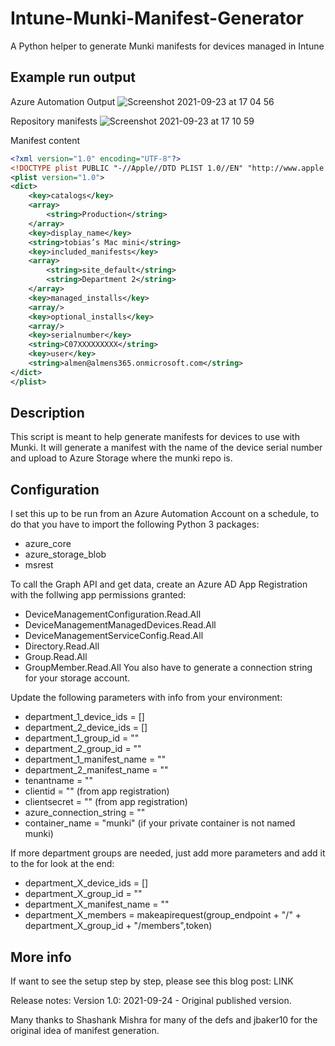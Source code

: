 # Intune-Munki-Manifest-Generator
A Python helper to generate Munki manifests for devices managed in Intune

## Example run output
Azure Automation Output
![Screenshot 2021-09-23 at 17 04 56](https://user-images.githubusercontent.com/78877636/134533249-a173d2f1-1723-400d-853c-1eef556f75e8.png)

Repository manifests
![Screenshot 2021-09-23 at 17 10 59](https://user-images.githubusercontent.com/78877636/134534149-76b1df1d-fd68-4724-b2e2-98ae8a881079.png)

Manifest content
```xml
<?xml version="1.0" encoding="UTF-8"?>
<!DOCTYPE plist PUBLIC "-//Apple//DTD PLIST 1.0//EN" "http://www.apple.com/DTDs/PropertyList-1.0.dtd">
<plist version="1.0">
<dict>
	<key>catalogs</key>
	<array>
		<string>Production</string>
	</array>
	<key>display_name</key>
	<string>tobias’s Mac mini</string>
	<key>included_manifests</key>
	<array>
		<string>site_default</string>
		<string>Department 2</string>
	</array>
	<key>managed_installs</key>
	<array/>
	<key>optional_installs</key>
	<array/>
	<key>serialnumber</key>
	<string>C07XXXXXXXXX</string>
	<key>user</key>
	<string>almen@almens365.onmicrosoft.com</string>
</dict>
</plist>
```

## Description
This script is meant to help generate manifests for devices to use with Munki.
It will generate a manifest with the name of the device serial number and upload
to Azure Storage where the munki repo is.

## Configuration
I set this up to be run from an Azure Automation Account on a schedule, to do that
you have to import the following Python 3 packages:
- azure_core
- azure_storage_blob
- msrest

To call the Graph API and get data, create an Azure AD App Registration with the
follwing app permissions granted:
- DeviceManagementConfiguration.Read.All
- DeviceManagementManagedDevices.Read.All
- DeviceManagementServiceConfig.Read.All
- Directory.Read.All
- Group.Read.All
- GroupMember.Read.All
You also have to generate a connection string for your storage account.

Update the following parameters with info from your environment:
- department_1_device_ids = []
- department_2_device_ids = []
- department_1_group_id = ""
- department_2_group_id = ""
- department_1_manifest_name = ""
- department_2_manifest_name = ""
- tenantname = ""
- clientid = "" (from app registration)
- clientsecret = "" (from app registration)
- azure_connection_string = ""
- container_name = "munki" (if your private container is not named munki)

If more department groups are needed, just add more parameters and add it to the for look at the end:
- department_X_device_ids = []
- department_X_group_id = ""
- department_X_manifest_name = ""
- department_X_members = makeapirequest(group_endpoint + "/" + department_X_group_id + "/members",token)

## More info
If want to see the setup step by step, please see this blog post:
LINK

Release notes:
Version 1.0: 2021-09-24 - Original published version.

Many thanks to Shashank Mishra for many of the defs and jbaker10 for the original idea of manifest generation.
